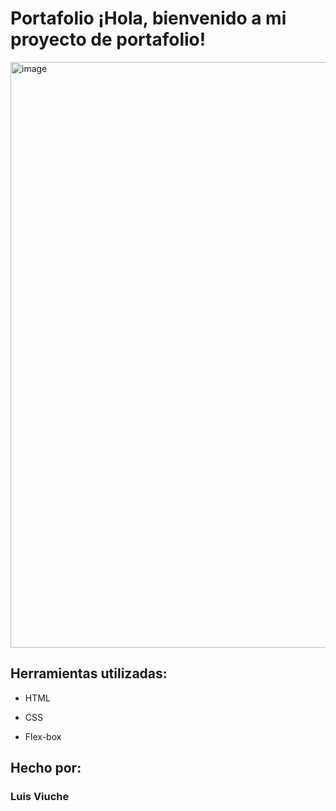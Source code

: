 # Portafolio ¡Hola, bienvenido a mi proyecto de portafolio!

<img width="1412" height="937" alt="image" src="https://github.com/user-attachments/assets/5d700ec8-86d4-4dd8-90f1-68bfe746fe8a" />

## Herramientas utilizadas:

* HTML

* CSS

* Flex-box

## Hecho por:

### Luis Viuche
